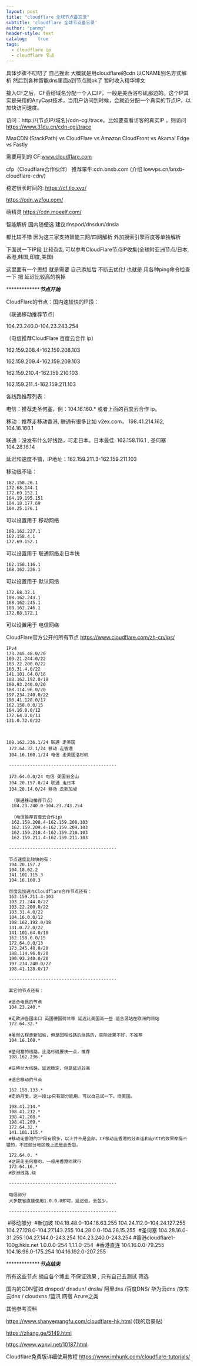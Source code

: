```yaml
---
layout: post
title: "cloudflare 全球节点备忘录"
subtitle: 'cloudflare 全球节点备忘录'
author: "panmg"
header-style: text
catalog:    true
tags:
  - cloudflare ip
  - cloudflare 节点
---
```



具体步骤不叨叨了 自己搜索 大概就是用cloudflare的cdn 以CNAME别名方式解析  然后到各种智能dns里面a到节点就ok了  暂时收入精华博文

接入CF之后，CF会给域名分配一个入口IP，一般是美西洛杉矶那边的。这个IP其实是采用的AnyCast技术，当用户访问到时候，会就近分配一个真实的节点IP，以加快访问速度。

访问：http://{节点IP/域名}/cdn-cgi/trace。比如要查看访客的真实IP ，则访问 https://www.31du.cn/cdn-cgi/trace

 MaxCDN (StackPath) vs CloudFlare vs Amazon CloudFront vs Akamai Edge vs Fastly

需要用到的
CF:www.cloudflare.com

cfp（Cloudflare合作伙伴）
推荐笨牛:cdn.bnxb.com (介绍 lowvps.cn/bnxb-cloudflare-cdn/)

稳定很长时间的: https://cf.tlo.xyz/

https://cdn.wzfou.com/

萌精灵 https://cdn.moeelf.com/

智能解析 国内随便选 建议dnspod/dnsdun/dnsla

都比较不错 因为这三家支持智能三网/四网解析 外加搜索引擎百度等单独解析

 

下面说一下IP段 比较杂乱  可以参考CloudFlare节点IP收集(全球附亚洲节点/日本,香港,韩国,印度,美国)

这里面有一个思想 就是需要 自己添加后 不断去优化! 也就是 用各种ping命令检查一下 把 延迟比较高的换掉

******************************************节点开始*****************************

CloudFlare的节点：国内速较快的IP段：

（联通移动推荐节点）

104.23.240.0-104.23.243.254

（电信推荐CloudFlare 百度云合作 ip）

162.159.208.4-162.159.208.103

162.159.209.4-162.159.209.103

162.159.210.4-162.159.210.103

162.159.211.4-162.159.211.103

各线路推荐列表：

电信：推荐走圣何塞，例：104.16.160.* 或者上面的百度云合作 ip。

移动：推荐走移动香港, 联通有很多比如 v2ex.com， 198.41.214.162,  104.16.160.1

联通：没发布什么好线路，可走日本。日本最佳: 162.158.116.1 ,  圣何塞  104.28.16.14

延迟和速度不错，IP地址：162.159.211.3-162.159.211.103

移动很不错：


	162.158.26.1
	172.68.144.1
	172.69.152.1
	104.19.195.151
	104.18.177.69
	104.25.176.1
	
可以设置用于 移动网络
	
	108.162.227.1
	162.158.4.1
	172.69.152.1
	
可以设置用于 联通网络走日本快
	
	162.158.116.1
	108.162.226.1
	
可以设置用于 默认网络

	172.68.32.1
	108.162.243.1
	108.162.245.1
	108.162.246.1
	172.68.172.1
	
可以设置用于 电信网络


CloudFlare官方公开的所有节点 https://www.cloudflare.com/zh-cn/ips/

	IPv4
	173.245.48.0/20
	103.21.244.0/22
	103.22.200.0/22
	103.31.4.0/22
	141.101.64.0/18
	108.162.192.0/18
	190.93.240.0/20
	188.114.96.0/20
	197.234.240.0/22
	198.41.128.0/17
	162.158.0.0/15
	104.16.0.0/12
	172.64.0.0/13
	131.0.72.0/22
	


	108.162.236.1/24 联通 走美国
	 172.64.32.1/24 移动 走香港
	 104.16.160.1/24 电信 走美国洛杉矶
	 ​
	 -----------------------------------------
	 ​
	 172.64.0.0/24 电信 美国旧金山
	 104.20.157.0/24 联通 走日本
	 104.28.14.0/24 移动 走新加坡
	 ​
	  （联通移动推荐节点）
	  104.23.240.0-104.23.243.254
	  
	  （电信推荐百度云合作ip）
	  162.159.208.4-162.159.208.103
	  162.159.209.4-162.159.209.103
	  162.159.210.4-162.159.210.103
	  162.159.211.4-162.159.211.103
	  
	 -----------------------------------------
	 ​
	 节点速度比较快的有：
	 104.20.157.2 
	 104.18.62.2 
	 141.101.115.3 
	 104.16.160.3
	 ​
	 百度云加速与Cloudflare合作节点还有：
	 162.159.211.4-103
	 103.21.244.0/22
	 103.22.200.0/22
	 103.31.4.0/22
	 104.16.0.0/12
	 108.162.192.0/18
	 131.0.72.0/22
	 141.101.64.0/18
	 162.158.0.0/15
	 172.64.0.0/13
	 173.245.48.0/20
	 188.114.96.0/20
	 190.93.240.0/20
	 197.234.240.0/22
	 198.41.128.0/17
	 ​
	 -----------------------------------------
	 ​
	 其它的节点还有：
	 ​
	 #适合电信的节点
	 104.23.240.*
	 ​
	 #走欧洲各国出口 英国德国荷兰等 延迟比美国高一些 适合源站在欧洲的网站
	 172.64.32.*
	 ​
	 #虽然去程走新加坡，但是回程线路的绕路的，实际效果不好，不推荐
	 104.16.160.*
	 ​
	 #圣何塞的线路，比洛杉矶要快一点，推荐
	 108.162.236.*
	 ​
	 #亚特兰大线路，延迟稳定，但是延迟较高
	 ​
	 #适合移动的节点
	 ​
	 162.158.133.* 
	 #走的丹麦，这一段ip只有部分能用，可以自己试一下。绕美国。
	 ​
	 198.41.214.*
	 198.41.212.*
	 198.41.208.*
	 198.41.209.*
	 172.64.32.*
	 141.101.115.*
	 #移动走香港的IP段有很多，以上并不是全部。CF移动走香港的分直连和走ntt的效果都挺不错的，不过部分地区晚上还是会丢包。
	 ​
	 172.64.0. *
	 #这是走圣何塞的，一般用香港的就行
	 172.64.16.* 
	 #欧洲线路.绕
	 ​
	 -----------------------------------------
	 ​
	 电信部分
	 大多数省直接使用1.0.0.0即可，延迟低，丢包少，
	 ​
	 -----------------------------------------
 ​
 #移动部分
 ​
 #新加坡
  104.18.48.0-104.18.63.255
 104.24.112.0-104.24.127.255
 104.27.128.0-104.27.143.255
 104.28.0.0-104.28.15.255
 ​
 #圣何塞 
 104.28.16.0-31.255
 104.27.144.0-243.254
 104.23.240.0-243.254
 ​
 #香港cloudflare1-100g.hkix.net
 1.0.0.0-254
 1.1.1.0-254
 ​
  #香港直连
 104.16.0.0-79.255
 104.16.96.0-175.254
 104.16.192.0-207.255





******************************************节点结束*****************************

所有这些节点 摘自各个博主  不保证效果  , 只有自己去测试 筛选

 

国内的CDN譬如 dnspod/ dnsdun/ dnsla/ 阿里dns /百度DNS/ 华为云dns /京东云dns / cloudxns /蓝汛 网宿 Azure之类

 

其他参考资料

https://www.shanyemangfu.com/cloudflare-hk.html (我的启蒙贴)

https://zhang.ge/5149.html

https://www.wanvi.net/10187.html

Cloudflare免费版详细使用教程 https://www.imhunk.com/cloudflare-tutorials/

 